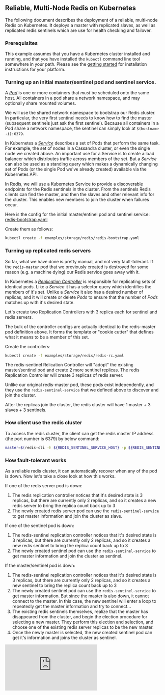 ## Reliable, Multi-Node Redis on Kubernetes

The following document describes the deployment of a reliable, multi-node Redis on Kubernetes.  It deploys a master with replicated slaves, as well as replicated redis sentinels which are use for health checking and failover.

### Prerequisites

This example assumes that you have a Kubernetes cluster installed and running, and that you have installed the ```kubectl``` command line tool somewhere in your path.  Please see the [getting started](../../../docs/getting-started-guides/) for installation instructions for your platform.

### Turning up an initial master/sentinel pod and sentinel service.

A [_Pod_](../../../docs/user-guide/pods.md) is one or more containers that _must_ be scheduled onto the same host.  All containers in a pod share a network namespace, and may optionally share mounted volumes.

We will use the shared network namespace to bootstrap our Redis cluster.  In particular, the very first sentinel needs to know how to find the master (subsequent sentinels just ask the first sentinel).  Because all containers in a Pod share a network namespace, the sentinel can simply look at ```$(hostname -i):6379```.

In Kubernetes a [_Service_](../../../docs/user-guide/services.md) describes a set of Pods that perform the same task.  For example, the set of nodes in a Cassandra cluster, or even the single node we created above.  An important use for a Service is to create a load balancer which distributes traffic across members of the set.  But a _Service_ can also be used as a standing query which makes a dynamically changing set of Pods (or the single Pod we've already created) available via the Kubernetes API.

In Redis, we will use a Kubernetes Service to provide a discoverable endpoints for the Redis sentinels in the cluster.  From the sentinels Redis clients can find the master, and then the slaves and other relevant info for the cluster.  This enables new members to join the cluster when failures occur.

Here is the config for the initial master/entinel pod and sentinel service: [redis-bootstrap.yaml](redis-bootstrap.yaml)


Create them as follows:

```sh
kubectl create -f examples/storage/redis/redis-bootstrap.yaml
```

### Turning up replicated redis servers

So far, what we have done is pretty manual, and not very fault-tolerant.  If the ```redis-master``` pod that we previously created is destroyed for some reason (e.g. a machine dying) our Redis service goes away with it.

In Kubernetes a [_Replication Controller_](../../../docs/user-guide/replication-controller.md) is responsible for replicating sets of identical pods.  Like a _Service_ it has a selector query which identifies the members of it's set.  Unlike a _Service_ it also has a desired number of replicas, and it will create or delete _Pods_ to ensure that the number of _Pods_ matches up with it's desired state.

Let's create two Replication Controllers with 3 replica each for sentinel and redis servers.

The bulk of the controller configs are actually identical to the redis-master pod definition above.  It forms the template or "cookie cutter" that defines what it means to be a member of this set.

Create the controllers:

```sh
kubectl create -f examples/storage/redis/redis-rc.yaml
```

The redis-sentinel Relication Controller will "adopt" the existing master/sentinel pod and create 2 more sentinel replicas. The redis Replication Controller will create 3 replicas of redis server.

Unlike our original redis-master pod, these pods exist independently, and they use the ```redis-sentinel-service``` that we defined above to discover and join the cluster.

After the replicas join the cluster, the redis cluster will have 1 master + 3 slaves + 3 sentinels.

### How client use the redis cluster

To access the redis cluster, the client can get the redis master IP address (the port number is 6379) by below command:

```sh
master=$(redis-cli -h ${REDIS_SENTINEL_SERVICE_HOST} -p ${REDIS_SENTINEL_SERVICE_PORT} --csv SENTINEL get-master-addr-by-name mymaster | tr ',' ' ' | cut -d' ' -f1)
```

### How fault-tolerant works

As a reliable redis cluster, it can automatically recover when any of the pod is down. Now let's take a close look at how this works.

If one of the redis server pod is down:

  1. The redis replication controller notices that it's desired state is 3 replicas, but there are currently only 2 replicas, and so it creates a new redis server to bring the replica count back up to 3
  2. The newly created redis server pod can use the ```redis-sentinel-service``` to get master information and join the cluster as slave.

If one of the sentinel pod is down:

  1. The redis-sentinel replication controller notices that it's desired state is 3 replicas, but there are currently only 2 replicas, and so it creates a new redis sentinel to bring the replica count back up to 3
  2. The newly created sentinel pod can use the ```redis-sentinel-service``` to get master information and join the cluster as sentinel.
  
If the master/sentinel pod is down:
  
  1. The redis-sentinel replication controller notices that it's desired state is 3 replicas, but there are currently only 2 replicas, and so it creates a new sentinel to bring the replica count back up to 3
  2. The newly created sentinel pod can use the ```redis-sentinel-service``` to get master information. But since the master is also down, it cannot connect to the master. In this case, the new sentinel will enter a loop to repeatedly get the master information and try to connect... 
  3. The existing redis sentinels themselves, realize that the master has disappeared from the cluster, and begin the election procedure for selecting a new master.  They perform this election and selection, and choose one of the existing redis server replicas to be the new master.
  4. Once the newly master is selected, the new created sentinel pod can get it's information and joins the cluster as sentinel.


<!-- BEGIN MUNGE: GENERATED_ANALYTICS -->
[![Analytics](https://kubernetes-site.appspot.com/UA-36037335-10/GitHub/examples/storage/redis/README.md?pixel)]()
<!-- END MUNGE: GENERATED_ANALYTICS -->
